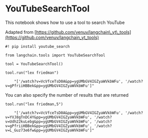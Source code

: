 YouTubeSearchTool
=================

This notebook shows how to use a tool to search YouTube

Adapted from [https://github.com/venuv/langchain\_yt\_tools](https://github.com/venuv/langchain_yt_tools)

    #! pip install youtube_search

    from langchain.tools import YouTubeSearchTool

    tool = YouTubeSearchTool()

    tool.run("lex friedman")

        "['/watch?v=VcVfceTsD0A&pp=ygUMbGV4IGZyaWVkbWFu', '/watch?v=gPfriiHBBek&pp=ygUMbGV4IGZyaWVkbWFu']"

You can also specify the number of results that are returned

    tool.run("lex friedman,5")

        "['/watch?v=VcVfceTsD0A&pp=ygUMbGV4IGZyaWVkbWFu', '/watch?v=YVJ8gTnDC4Y&pp=ygUMbGV4IGZyaWVkbWFu', '/watch?v=Udh22kuLebg&pp=ygUMbGV4IGZyaWVkbWFu', '/watch?v=gPfriiHBBek&pp=ygUMbGV4IGZyaWVkbWFu', '/watch?v=L_Guz73e6fw&pp=ygUMbGV4IGZyaWVkbWFu']"